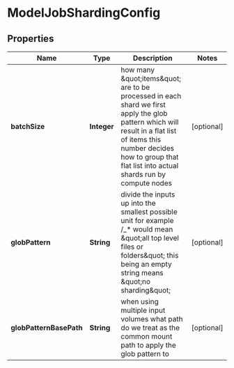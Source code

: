 # ModelJobShardingConfig

## Properties
Name | Type | Description | Notes
------------ | ------------- | ------------- | -------------
**batchSize** | **Integer** | how many \&quot;items\&quot; are to be processed in each shard we first apply the glob pattern which will result in a flat list of items this number decides how to group that flat list into actual shards run by compute nodes |  [optional]
**globPattern** | **String** | divide the inputs up into the smallest possible unit for example /_* would mean \&quot;all top level files or folders\&quot; this being an empty string means \&quot;no sharding\&quot; |  [optional]
**globPatternBasePath** | **String** | when using multiple input volumes what path do we treat as the common mount path to apply the glob pattern to |  [optional]
